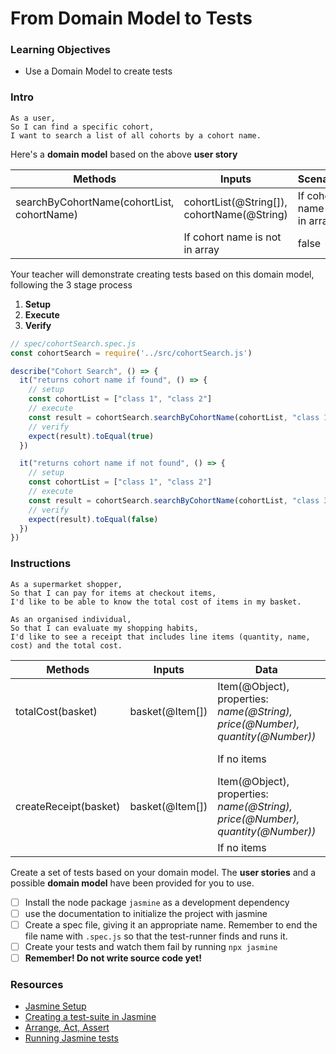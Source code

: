# From Domain Model to Tests

### Learning Objectives
- Use a Domain Model to create tests

### Intro

```
As a user,
So I can find a specific cohort,
I want to search a list of all cohorts by a cohort name.
```

Here's a **domain model** based on the above **user story**

Methods | Inputs | Scenario | Outputs
------ | ------ | ------ | -----
 searchByCohortName(cohortList, cohortName) | cohortList(@String[]), cohortName(@String) | If cohort name is in array | true
 | | If cohort name is not in array | false

Your teacher will demonstrate creating tests based on this domain model, following the 3 stage process
1. **Setup**
2. **Execute**
3. **Verify**

```js
// spec/cohortSearch.spec.js
const cohortSearch = require('../src/cohortSearch.js')

describe("Cohort Search", () => {
  it("returns cohort name if found", () => {
    // setup
    const cohortList = ["class 1", "class 2"]
    // execute
    const result = cohortSearch.searchByCohortName(cohortList, "class 1")
    // verify
    expect(result).toEqual(true)
  })

  it("returns cohort name if not found", () => {
    // setup
    const cohortList = ["class 1", "class 2"]
    // execute
    const result = cohortSearch.searchByCohortName(cohortList, "class 3")
    // verify
    expect(result).toEqual(false)
  })
})
```


### Instructions

```
As a supermarket shopper,
So that I can pay for items at checkout items,
I'd like to be able to know the total cost of items in my basket.

As an organised individual,
So that I can evaluate my shopping habits,
I'd like to see a receipt that includes line items (quantity, name, cost) and the total cost.
```

Methods | Inputs | Data | Scenario | Outputs
------ | ------ | ------ | ----- | -----
totalCost(basket) | basket(@Item[]) | Item(@Object), properties: _name(@String), price(@Number), quantity(@Number))_ | If there are items | @Number
| | |If no items | @Number (0)
createReceipt(basket) | basket(@Item[]) | Item(@Object), properties: _name(@String), price(@Number), quantity(@Number))_ | If there are items | @String
| | |If no items | @String

Create a set of tests based on your domain model. The **user stories** and a possible **domain model** have been provided for you to use.

- [ ] Install the node package `jasmine` as a development dependency
- [ ] use the documentation to initialize the project with jasmine
- [ ] Create a spec file, giving it an appropriate name. Remember to end the file name with `.spec.js` so that the test-runner finds and runs it.
- [ ] Create your tests and watch them fail by running `npx jasmine`
- [ ] **Remember! Do not write source code yet!**

### Resources

- [Jasmine Setup](https://jasmine.github.io/setup/nodejs.html)
- [Creating a test-suite in Jasmine](https://jasmine.github.io/tutorials/your_first_suite)
- [Arrange, Act, Assert](https://automationpanda.com/2020/07/07/arrange-act-assert-a-pattern-for-writing-good-tests/)
- [Running Jasmine tests](https://jasmine.github.io/setup/nodejs.html#running-tests)
